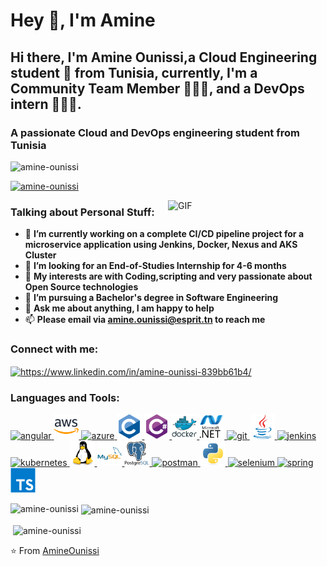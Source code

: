 <h1 align="left">Hey 👋, I'm Amine</h1> 

<h2 align="left">Hi there, I'm Amine Ounissi,a Cloud Engineering student 🚀 from Tunisia, currently, I'm a Community Team Member 🙍🏽‍♂️, and a DevOps intern 👨🏽‍💼.</h2>
  
<h3 align="left">A passionate Cloud and DevOps engineering student from Tunisia</h3>
<p align="left"> <img src="https://komarev.com/ghpvc/?username=amine-ounissi&label=Profile%20views&color=0e75b6&style=flat" alt="amine-ounissi" /> </p>

<p align="left"> <a href="https://github.com/ryo-ma/github-profile-trophy"><img src="https://github-profile-trophy.vercel.app/?username=amine-ounissi" alt="amine-ounissi" /></a> </p>

<img align="right"  alt="GIF" width="50%" src="https://hackernoon.com/hn-images/1*X3I7dXxUWMqDMiuOcFYl2Q.gif" />


<h3 align="left">Talking about Personal Stuff:</h3>

- 🔭 **I’m currently working on a complete CI/CD pipeline project for a microservice application using Jenkins, Docker, Nexus and AKS Cluster**
- 👯 **I’m looking for an End-of-Studies Internship for 4-6 months**
- 🤔 **My interests are with Coding,scripting and very passionate about Open Source technologies**
- 💼 **I’m pursuing a Bachelor's degree in Software Engineering**
- 💬 **Ask me about anything, I am happy to help**
- 📫 **Please email via amine.ounissi@esprit.tn to reach me**


<h3 align="left">Connect with me:</h3>
<p align="left">
<a href="https://linkedin.com/in/https://www.linkedin.com/in/amine-ounissi-839bb61b4/" target="blank"><img align="center" src="https://raw.githubusercontent.com/rahuldkjain/github-profile-readme-generator/master/src/images/icons/Social/linked-in-alt.svg" alt="https://www.linkedin.com/in/amine-ounissi-839bb61b4/" height="30" width="40" /></a>
</p>

<h3 align="left">Languages and Tools:</h3>
<p align="left"> <a href="https://angular.io" target="_blank" rel="noreferrer"> <img src="https://angular.io/assets/images/logos/angular/angular.svg" alt="angular" width="40" height="40"/> </a> <a href="https://aws.amazon.com" target="_blank" rel="noreferrer"> <img src="https://raw.githubusercontent.com/devicons/devicon/master/icons/amazonwebservices/amazonwebservices-original-wordmark.svg" alt="aws" width="40" height="40"/> </a> <a href="https://azure.microsoft.com/en-in/" target="_blank" rel="noreferrer"> <img src="https://www.vectorlogo.zone/logos/microsoft_azure/microsoft_azure-icon.svg" alt="azure" width="40" height="40"/> </a> <a href="https://www.cprogramming.com/" target="_blank" rel="noreferrer"> <img src="https://raw.githubusercontent.com/devicons/devicon/master/icons/c/c-original.svg" alt="c" width="40" height="40"/> </a> <a href="https://www.w3schools.com/cs/" target="_blank" rel="noreferrer"> <img src="https://raw.githubusercontent.com/devicons/devicon/master/icons/csharp/csharp-original.svg" alt="csharp" width="40" height="40"/> </a> <a href="https://www.docker.com/" target="_blank" rel="noreferrer"> <img src="https://raw.githubusercontent.com/devicons/devicon/master/icons/docker/docker-original-wordmark.svg" alt="docker" width="40" height="40"/> </a> <a href="https://dotnet.microsoft.com/" target="_blank" rel="noreferrer"> <img src="https://raw.githubusercontent.com/devicons/devicon/master/icons/dot-net/dot-net-original-wordmark.svg" alt="dotnet" width="40" height="40"/> </a> <a href="https://git-scm.com/" target="_blank" rel="noreferrer"> <img src="https://www.vectorlogo.zone/logos/git-scm/git-scm-icon.svg" alt="git" width="40" height="40"/> </a> <a href="https://www.java.com" target="_blank" rel="noreferrer"> <img src="https://raw.githubusercontent.com/devicons/devicon/master/icons/java/java-original.svg" alt="java" width="40" height="40"/> </a> <a href="https://www.jenkins.io" target="_blank" rel="noreferrer"> <img src="https://www.vectorlogo.zone/logos/jenkins/jenkins-icon.svg" alt="jenkins" width="40" height="40"/> </a> <a href="https://kubernetes.io" target="_blank" rel="noreferrer"> <img src="https://www.vectorlogo.zone/logos/kubernetes/kubernetes-icon.svg" alt="kubernetes" width="40" height="40"/> </a> <a href="https://www.linux.org/" target="_blank" rel="noreferrer"> <img src="https://raw.githubusercontent.com/devicons/devicon/master/icons/linux/linux-original.svg" alt="linux" width="40" height="40"/> </a> <a href="https://www.mysql.com/" target="_blank" rel="noreferrer"> <img src="https://raw.githubusercontent.com/devicons/devicon/master/icons/mysql/mysql-original-wordmark.svg" alt="mysql" width="40" height="40"/> </a> <a href="https://www.postgresql.org" target="_blank" rel="noreferrer"> <img src="https://raw.githubusercontent.com/devicons/devicon/master/icons/postgresql/postgresql-original-wordmark.svg" alt="postgresql" width="40" height="40"/> </a> <a href="https://postman.com" target="_blank" rel="noreferrer"> <img src="https://www.vectorlogo.zone/logos/getpostman/getpostman-icon.svg" alt="postman" width="40" height="40"/> </a> <a href="https://www.python.org" target="_blank" rel="noreferrer"> <img src="https://raw.githubusercontent.com/devicons/devicon/master/icons/python/python-original.svg" alt="python" width="40" height="40"/> </a> <a href="https://www.selenium.dev" target="_blank" rel="noreferrer"> <img src="https://raw.githubusercontent.com/detain/svg-logos/780f25886640cef088af994181646db2f6b1a3f8/svg/selenium-logo.svg" alt="selenium" width="40" height="40"/> </a> <a href="https://spring.io/" target="_blank" rel="noreferrer"> <img src="https://www.vectorlogo.zone/logos/springio/springio-icon.svg" alt="spring" width="40" height="40"/> </a> <a href="https://www.typescriptlang.org/" target="_blank" rel="noreferrer"> <img src="https://raw.githubusercontent.com/devicons/devicon/master/icons/typescript/typescript-original.svg" alt="typescript" width="40" height="40"/> </a> </p>

<p><img align="left" src="https://github-readme-stats.vercel.app/api/top-langs?username=amine-ounissi&show_icons=true&locale=en&layout=compact" alt="amine-ounissi" /></p>

<p>&nbsp;<img align="center" src="https://github-readme-stats.vercel.app/api?username=amine-ounissi&show_icons=true&locale=en" alt="amine-ounissi" /></p>

<p>&nbsp;<img align="center" src="https://github-readme-stats.vercel.app/api?username=amine-ounissi&show_icons=true&locale=en" alt="amine-ounissi" /></p>

⭐️ From [AmineOunissi](https://github.com/Amine-Ounissi)
